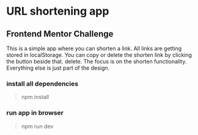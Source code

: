 # **URL shortening app**

## Frontend Mentor Challenge

This is a simple app where you can shorten a link. All links are getting stored in localStorage. You can copy or delete the shorten link by clicking the button beside that. delete. The focus is on the shorten functionality. Everything else is just part of the design.

### install all dependencies

> npm install

### run app in browser

> npm run dev
